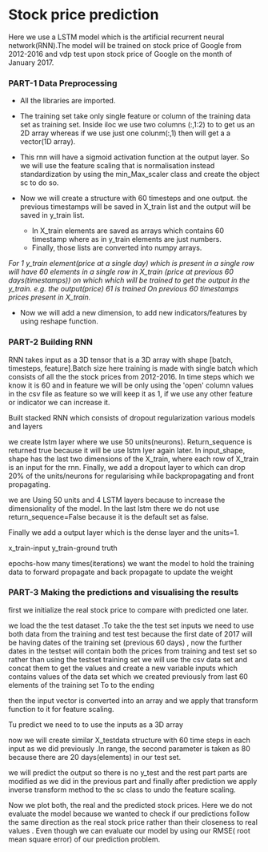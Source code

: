 # Stock price prediction

Here we use a LSTM model which is the artificial recurrent neural network(RNN).The model will be trained on stock price of Google from 2012-2016 and vdp test upon stock price of Google on the month of January 2017.

### PART-1 Data Preprocessing

* All the libraries are imported. 

* The training set take only single feature or column of the training data set as training set. Inside iloc we use two columns (:,1:2) to to get us an 2D array whereas if we use just one colunm(:,1) then will get a a vector(1D array).

* This rnn will have a sigmoid activation function at the output layer. So we will use the feature scaling that is normalisation instead standardization by using the min_Max_scaler class and create the object sc to do so.

* Now we will create a structure with 60 timesteps and one output. the previous timestamps will be saved in X_train list and the output will be saved in y_train list.
  * In X_train elements are saved as arrays which contains 60 timestamp where as in y_train elements are just numbers.
  * Finally, those lists are converted into numpy arrays.

*For 1 y_train element(price at a single day) which is present in a single row will have 60 elements in a single row in X_train (price at previous 60 days(timestamps))  on which which will be trained to get the output in the y_train.
e.g. the output(price) 61 is trained On previous 60 timestamps prices  present in X_train.*

* Now we will add a new dimension, to add new indicators/features by using reshape function.


### PART-2 Building RNN

RNN takes input as a 3D tensor that is a 3D array with shape [batch, timesteps, feature].Batch size  here training is made with single batch which consists of all the the stock prices from 2012-2016. In time steps which we know it is 60 and in feature we will be only using the 'open' column values in the csv file as feature so we will keep it as 1, if we use any other feature or indicator we can increase it.

Built stacked RNN which consists of dropout regularization various models and layers

we create lstm layer where we use 50 units(neurons). Return_sequence is returned true because it will be use lstm lyer again later. In input_shape, shape has the last two dimensions of the X_train, where each row of X_train is an input for the rnn. Finally, we add a dropout layer to which can drop 20% of the units/neurons for regularising while backpropagating and front propagating.

we are Using 50 units and 4 LSTM layers because to increase the dimensionality of the model.  In the last lstm there we do not use return_sequence=False because it is the default set as false.

Finally we add a output layer which is the dense layer and the units=1. 

x_train-input
y_train-ground truth

epochs-how many times(iterations) we want the model to hold the training data to forward propagate and back propagate to update the weight

### PART-3 Making the predictions and visualising the results

first we initialize the real stock price to compare with predicted one later.

we load the the test dataset .To take the the test set inputs we need to use both data from the training and test test because the first date of 2017 will be having dates of the training set (previous 60 days) , now the further dates in the testset  will contain both the prices from training and test set so rather than using the testset  training set we will use the csv data set and concat them to get the values and create a new variable inputs which contains values of the data set which we created previously from last 60 elements of the training set To to the ending

then the input vector is converted into an array and we apply that transform function to it for feature scaling.

Tu predict we need to to use the inputs as a 3D array


now we will create similar X_testdata structure with 60 time steps in each input as we did previously .In range, the second parameter is taken as 80 because there are 20 days(elements) in our test set. 

we will predict the output so there is no y_test and the rest part parts are modified as we did in the previous part and finally  after prediction we apply inverse transform method to the sc class to undo the feature scaling.

Now we plot both, the real and the predicted stock prices.  Here we do not evaluate the model because we wanted to check if our predictions follow the same direction as the real stock price rather than their closeness to real values . Even though we can evaluate our model by using our RMSE( root mean square error) of our prediction problem.

